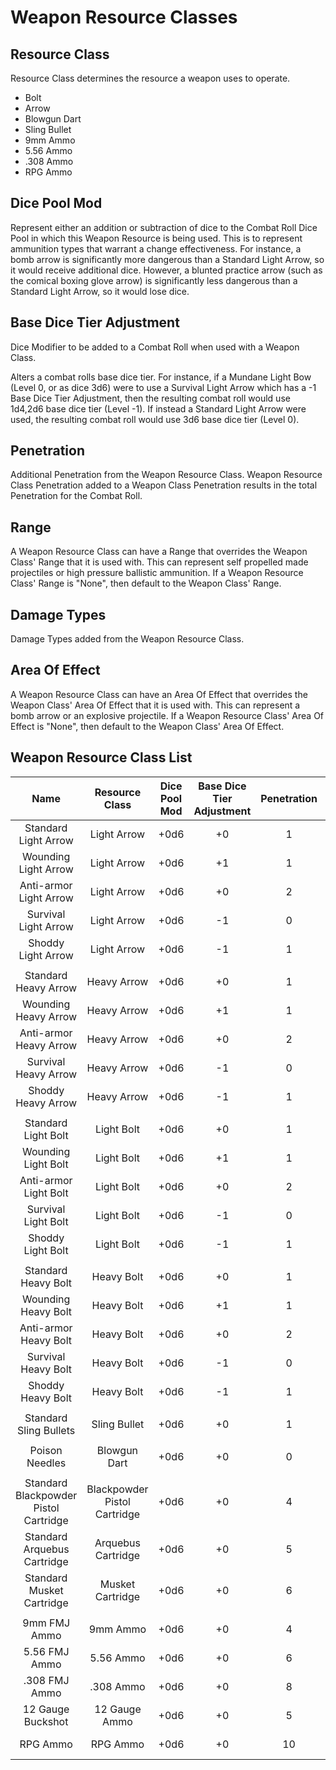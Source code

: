 # Weapon Resource Classes

## Resource Class

Resource Class determines the resource a weapon uses to operate.

- Bolt
- Arrow
- Blowgun Dart
- Sling Bullet
- 9mm Ammo
- 5.56 Ammo
- .308 Ammo
- RPG Ammo

## Dice Pool Mod

Represent either an addition or subtraction of dice to the Combat Roll Dice Pool in which this Weapon Resource is being used. This is to represent ammunition types that warrant a change effectiveness. For instance, a bomb arrow is significantly more dangerous than a Standard Light Arrow, so it would receive additional dice. However, a blunted practice arrow (such as the comical boxing glove arrow) is significantly less dangerous than a Standard Light Arrow, so it would lose dice.

## Base Dice Tier Adjustment

Dice Modifier to be added to a Combat Roll when used with a Weapon Class.

Alters a combat rolls base dice tier. For instance, if a Mundane Light Bow (Level 0, or as dice 3d6) were to use a Survival Light Arrow which has a -1 Base Dice Tier Adjustment, then the resulting combat roll would use 1d4,2d6 base dice tier (Level -1). If instead a Standard Light Arrow were used, the resulting combat roll would use 3d6 base dice tier (Level 0).

## Penetration

Additional Penetration from the Weapon Resource Class. Weapon Resource Class Penetration added to a Weapon Class Penetration results in the total Penetration for the Combat Roll.

## Range

A Weapon Resource Class can have a Range that overrides the Weapon Class' Range that it is used with. This can represent self propelled made projectiles or high pressure ballistic ammunition. If a Weapon Resource Class' Range is "None", then default to the Weapon Class' Range.

## Damage Types

Damage Types added from the Weapon Resource Class.

## Area Of Effect

A Weapon Resource Class can have an Area Of Effect that overrides the Weapon Class' Area Of Effect that it is used with. This can represent a bomb arrow or an explosive projectile. If a Weapon Resource Class' Area Of Effect is "None", then default to the Weapon Class' Area Of Effect.

## Weapon Resource Class List

|                 Name                 |         Resource Class         | Dice Pool Mod | Base Dice Tier Adjustment | Penetration | Range | Damage<br />Types | Area Of<br />Effect |
| :-----------------------------------: | :----------------------------: | :-----------: | :-----------------------: | :---------: | :---: | :---------------: | :-----------------: |
|         Standard Light Arrow         |          Light Arrow          |     +0d6     |            +0            |      1      | None |      Pierce      |                    |
|         Wounding Light Arrow         |          Light Arrow          |     +0d6     |            +1            |      1      | None |   Pierce, Bleed   |                    |
|        Anti-armor Light Arrow        |          Light Arrow          |     +0d6     |            +0            |      2      | None |      Pierce      |                    |
|         Survival Light Arrow         |          Light Arrow          |     +0d6     |            -1            |      0      | None |      Pierce      |                    |
|          Shoddy Light Arrow          |          Light Arrow          |     +0d6     |            -1            |      1      | None |      Pierce      |                    |
|                                      |                                |              |                          |            |      |                  |                    |
|         Standard Heavy Arrow         |          Heavy Arrow          |     +0d6     |            +0            |      1      | None |      Pierce      |                    |
|         Wounding Heavy Arrow         |          Heavy Arrow          |     +0d6     |            +1            |      1      | None |   Pierce, Bleed   |                    |
|        Anti-armor Heavy Arrow        |          Heavy Arrow          |     +0d6     |            +0            |      2      | None |      Pierce      |                    |
|         Survival Heavy Arrow         |          Heavy Arrow          |     +0d6     |            -1            |      0      | None |      Pierce      |                    |
|          Shoddy Heavy Arrow          |          Heavy Arrow          |     +0d6     |            -1            |      1      | None |      Pierce      |                    |
|                                      |                                |              |                          |            |      |                  |                    |
|          Standard Light Bolt          |           Light Bolt           |     +0d6     |            +0            |      1      | None |      Pierce      |                    |
|          Wounding Light Bolt          |           Light Bolt           |     +0d6     |            +1            |      1      | None |   Pierce, Bleed   |                    |
|         Anti-armor Light Bolt         |           Light Bolt           |     +0d6     |            +0            |      2      | None |      Pierce      |                    |
|          Survival Light Bolt          |           Light Bolt           |     +0d6     |            -1            |      0      | None |      Pierce      |                    |
|           Shoddy Light Bolt           |           Light Bolt           |     +0d6     |            -1            |      1      | None |      Pierce      |                    |
|                                      |                                |              |                          |            |      |                  |                    |
|          Standard Heavy Bolt          |           Heavy Bolt           |     +0d6     |            +0            |      1      | None |      Pierce      |                    |
|          Wounding Heavy Bolt          |           Heavy Bolt           |     +0d6     |            +1            |      1      | None |   Pierce, Bleed   |                    |
|         Anti-armor Heavy Bolt         |           Heavy Bolt           |     +0d6     |            +0            |      2      | None |      Pierce      |                    |
|          Survival Heavy Bolt          |           Heavy Bolt           |     +0d6     |            -1            |      0      | None |      Pierce      |                    |
|           Shoddy Heavy Bolt           |           Heavy Bolt           |     +0d6     |            -1            |      1      | None |      Pierce      |                    |
|                                      |                                |              |                          |            |      |                  |                    |
|        Standard Sling Bullets        |          Sling Bullet          |     +0d6     |            +0            |      1      | None |     Bludgeon     |                    |
|                                      |                                |              |                          |            |      |                  |                    |
|            Poison Needles            |          Blowgun Dart          |     +0d6     |            +0            |      0      | None |      Poison      |                    |
|                                      |                                |              |                          |            |      |                  |                    |
| Standard Blackpowder Pistol Cartridge |  Blackpowder Pistol Cartridge  |     +0d6     |            +0            |      4      | None |      Pierce      |                    |
|      Standard Arquebus Cartridge      | Arquebus Cartridge |     +0d6     |            +0            |      5      | None |      Pierce      |                    |
| Standard Musket Cartridge |  Musket Cartridge  |     +0d6     |            +0            |      6      | None |      Pierce      |                    |
|                                      |                                |              |                          |            |      |                  |                    |
|             9mm FMJ Ammo             |            9mm Ammo            |     +0d6     |            +0            |      4      | None |      Pierce      |                    |
|             5.56 FMJ Ammo             |           5.56 Ammo           |     +0d6     |            +0            |      6      | None |      Pierce      |                    |
|             .308 FMJ Ammo             |           .308 Ammo           |     +0d6     |            +0            |      8      | None |      Pierce      |                    |
|           12 Gauge Buckshot           |         12 Gauge Ammo         |     +0d6     |            +0            |      5      | None |      Pierce      |                    |
|               RPG Ammo               |            RPG Ammo            |     +0d6     |            +0            |     10     | None |  Fire, Shockwave  |    30 ft Sphere    |
